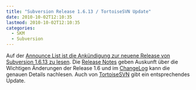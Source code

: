 ```yaml
---
title: "Subversion Release 1.6.13 / TortoiseSVN Update"
date: 2010-10-02T12:10:35
lastmod: 2010-10-02T12:10:35
categories:
  - SKM
  - Subversion
---
```

Auf der [Announce List ist die Ankündigung zur neuene Release von Subversion 1.6.13 zu lesen](http://mail-archives.apache.org/mod_mbox/subversion-announce/201010.mbox/%3cAANLkTiny+hj_XJvagrBS8jLOgRGL2p7LRoyOovZxJx8s@mail.gmail.com%3e). 
Die [Release Notes](http://subversion.apache.org/docs/release-notes/1.6.html) geben Auskunft über die Wichtigen Änderungen der Release 1.6 und im 
[ChangeLog](http://svn.apache.org/repos/asf/subversion/tags/1.6.13/CHANGES) kann die genauen Details nachlesen. 
Auch von [TortoiseSVN](http://svn.haxx.se/tsvn/archive-2010-10/0004.shtml) gibt ein entsprechendes Update.

